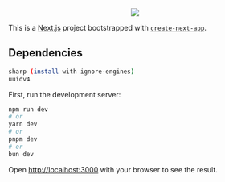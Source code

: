 <div class="frame" align="center">
<img src="https://arg0wak.github.io/gist/images/nextjs-upload-adapter/VJG6RZFRQTBBABE.png"/>
</div>

This is a [Next.js](https://nextjs.org/) project bootstrapped with [`create-next-app`](https://github.com/vercel/next.js/tree/canary/packages/create-next-app).

## Dependencies

```bash
sharp (install with ignore-engines)
uuidv4
```

First, run the development server:

```bash
npm run dev
# or
yarn dev
# or
pnpm dev
# or
bun dev
```

Open [http://localhost:3000](http://localhost:3000) with your browser to see the result.
